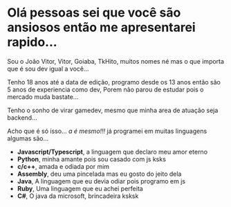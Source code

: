 # Olá pessoas sei que você são ansiosos então me apresentarei rapido...
<p>Sou o João Vitor, Vitor, Goiaba, TkHito, muitos nomes né mas o que importa que é sou dev igual a você...</p>
<p>Tenho 18 anos até a data de edição, programo desde os 13 anos então são 5 anos de experiencia como dev, Porem não parou de estudar pois o mercado muda bastate...</p>

<p>Tenho o sonho de virar gamedev, mesmo que minha area de atuação seja backend...</p>
<p>Acho que é só isso... <i>a é mesmo!!!</i> já programei em muitas linguagens algumas são...</p>
<ul>
  <li><strong>Javascript/Typescript</strong>, a linguagem que declaro meu amor eterno</li>
  <li><strong>Python</strong>, minha amante pois sou casado com js ksks</li>
  <li><strong>c/c++</strong>, amada e odiada por mim</li>
  <li><strong>Assembly</strong>, deu uma pincelada mas eu gosto do jeito dela</li>
  <li><strong>Java</strong>, A linguagem que eu devia odiar pois programo em js</li>
  <li><strong>Ruby</strong>, Uma linguagem que eu achei perfeita</li>
  <li><strong>C#</strong>, O java da microsoft, brincadeira ksksk</li>
</ul>
